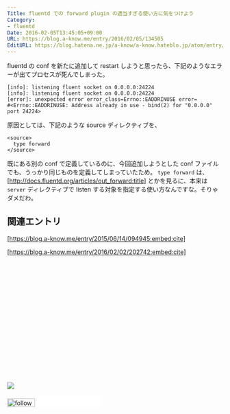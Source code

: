 ```yaml
---
Title: fluentd での forward plugin の適当すぎる使い方に気をつけよう
Category:
- fluentd
Date: 2016-02-05T13:45:05+09:00
URL: https://blog.a-know.me/entry/2016/02/05/134505
EditURL: https://blog.hatena.ne.jp/a-know/a-know.hateblo.jp/atom/entry/6653586347156086169
---
```


fluentd の conf を新たに追加して restart しようと思ったら、下記のようなエラーが出てプロセスが死んでしまった。


```
[info]: listening fluent socket on 0.0.0.0:24224
[info]: listening fluent socket on 0.0.0.0:24224
[error]: unexpected error error_class=Errno::EADDRINUSE error=
#<Errno::EADDRINUSE: Address already in use - bind(2) for "0.0.0.0" port 24224>
```


原因としては、下記のような source ディレクティブを、


```
<source>
  type forward
</source>
```


既にある別の conf で定義しているのに、今回追加しようとした conf ファイルでも、うっかり同じものを定義してしまっていたため。 `type forward` は、[http://docs.fluentd.org/articles/out_forward:title] とかを見るに、本来は `server` ディレクティブで listen する対象を指定する使い方なんですな。そりゃダメだわ。


## 関連エントリ


[https://blog.a-know.me/entry/2015/06/14/094945:embed:cite]


[https://blog.a-know.me/entry/2016/02/02/202742:embed:cite]





<div>
<br>
<script async src="//pagead2.googlesyndication.com/pagead/js/adsbygoogle.js"></script>
<!-- article-bottom2 -->
<ins class="adsbygoogle"
     style="display:inline-block;width:300px;height:250px"
     data-ad-client="ca-pub-3463034538369189"
     data-ad-slot="5274552934"></ins>
<script>
(adsbygoogle = window.adsbygoogle || []).push({});
</script>

<a href="http://bit.ly/pixe-la" target='blank' rel="nofollow"><img src="https://cdn-ak.f.st-hatena.com/images/fotolife/a/a-know/20170405/20170405220342.png"></a>
<br>
</div>

<div>
<a href='http://cloud.feedly.com/#subscription%2Ffeed%2Fhttp%3A%2F%2Fblog.a-know.me%2Ffeed'  target='blank'><img id='feedlyFollow' src='//s3.feedly.com/img/follows/feedly-follow-rectangle-volume-small_2x.png' alt='follow us in feedly' width='65' height='20'></a>



<iframe src="//blog.hatena.ne.jp/a-know/a-know.hateblo.jp/subscribe/iframe" allowtransparency="true" frameborder="0" scrolling="no" width="150" height="28"></iframe>
</div>


<script src="https://moshi-moshi.moshimo.works/moshimoshi/a_know_blog/2016-02-05-134505?title=fluentd%20%E3%81%A7%E3%81%AE%20forward%20plugin%20%E3%81%AE%E9%81%A9%E5%BD%93%E3%81%99%E3%81%8E%E3%82%8B%E4%BD%BF%E3%81%84%E6%96%B9%E3%81%AB%E6%B0%97%E3%82%92%E3%81%A4%E3%81%91%E3%82%88%E3%81%86"></script>
